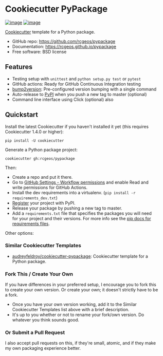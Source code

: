 # Cookiecutter PyPackage

[![image](https://github.com/giswqs/pypackage/workflows/build/badge.svg)](https://github.com/rcgeos/pypackage/actions?query=workflow%3Abuild)
[![image](https://github.com/giswqs/pypackage/workflows/docs/badge.svg)](https://rcgeos.github.io/pypackage)

[Cookiecutter](https://github.com/cookiecutter/cookiecutter) template for a Python package.

-   GitHub repo: <https://github.com/rcgeos/pypackage>
-   Documentation: <https://rcgeos.github.io/pypackage>
-   Free software: BSD license

## Features

-   Testing setup with `unittest` and `python setup.py test` or `pytest`
-   GitHub actions: Ready for GitHub Continuous Integration testing
-   [bump2version](https://github.com/c4urself/bump2version): Pre-configured version bumping with a single command
-   Auto-release to [PyPI](https://pypi.python.org/pypi) when you push a new tag to master (optional)
-   Command line interface using Click (optional) also

## Quickstart

Install the latest Cookiecutter if you haven't installed it yet (this
requires Cookiecutter 1.4.0 or higher):

    pip install -U cookiecutter

Generate a Python package project:

    cookiecutter gh:rcgeos/pypackage

Then:

-   Create a repo and put it there.
-   Go to [GitHub Settings - Workflow permissions](https://github.com/rcgeos/mapwidget/settings/actions) and enable Read and write permissions for GitHub Actions.
-   Install the dev requirements into a virtualenv. (`pip install -r requirements_dev.txt`)
-   [Register](https://packaging.python.org/tutorials/packaging-projects/#uploading-the-distribution-archives) your project with PyPI.
-   Release your package by pushing a new tag to master.
-   Add a `requirements.txt` file that specifies the packages you will
    need for your project and their versions. For more info see the [pip
    docs for requirements files](https://pip.pypa.io/en/stable/user_guide/#requirements-files).

Other options:

### Similar Cookiecutter Templates

-   [audreyfeldroy/cookiecutter-pypackage](https://github.com/audreyfeldroy/cookiecutter-pypackage): Cookiecutter template for a Python package.

### Fork This / Create Your Own

If you have differences in your preferred setup, I encourage you to fork
this to create your own version. Or create your own; it doesn't strictly
have to be a fork.

-   Once you have your own version working, add it to the Similar
    Cookiecutter Templates list above with a brief description.
-   It's up to you whether or not to rename your fork/own version. Do
    whatever you think sounds good.

### Or Submit a Pull Request

I also accept pull requests on this, if they're small, atomic, and if
they make my own packaging experience better.
